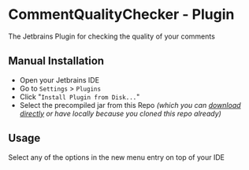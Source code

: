 # CommentQualityChecker - Plugin

The Jetbrains Plugin for checking the quality of your comments

## Manual Installation

 - Open your Jetbrains IDE
 - Go to `Settings` > `Plugins`
 - Click "`Install Plugin from Disk...`"
 - Select the precompiled jar from this Repo _(which you can [download directly](CommentQualityPlugin.jar) or have locally because you cloned this repo already)_
 
## Usage

Select any of the options in the new menu entry on top of your IDE

